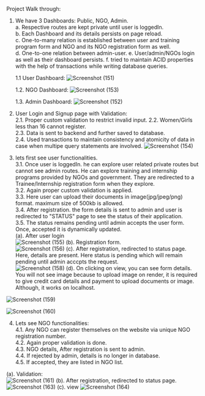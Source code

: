 Project Walk through:

1. We have 3 Dashboards: Public, NGO, Admin.  
   a. Respective routes are kept private until user is loggedIn.    
   b. Each Dashboard and its details persists on page reload.  
   c. One-to-many relation is established between user and training program form and NGO and its NGO registration form as well.  
   d. One-to-one relation between admin-user.
   e. User/admin/NGOs login as well as their dashboard persists.
   f. tried to maintain ACID properties with the help of transactions while writing database queries.


   
   1.1 User Dashboard:
   ![Screenshot (151)](https://github.com/rohan8789/capstone/assets/74501400/fc4c6e8f-e2b8-41d1-a084-cccd85ebb6a6)


  
   1.2. NGO Dashboard:
   ![Screenshot (153)](https://github.com/rohan8789/capstone/assets/74501400/b1f4d1d7-1e19-45b6-9892-da3dc652257f)


  
   1.3. Admin Dashboard:
   ![Screenshot (152)](https://github.com/rohan8789/capstone/assets/74501400/8a85b7bd-7632-41fb-8dad-157ad5f95a1c)

   



3. User Login and Signup page with Validation:  
   2.1. Proper custom validation to restrict invalid input.
   2.2. Women/Girls less than 16 cannot register.  
   2.3. Data is sent to backend and further saved to database.  
   2.4. Used transactions to maintain consistency and atomicity of data in case when multipe query statements are involved.
   ![Screenshot (154)](https://github.com/rohan8789/capstone/assets/74501400/744c38ce-f837-4bf9-9bde-da0be6b8aae5)
   




4. lets first see user functionalities.  
   3.1. Once user is loggedIn. he can explore user related private routes but cannot see admin routes. He can explore training and internship programs provided by NGOs and government. They are redirected to a Trainee/Internship registration form when they explore.  
   3.2. Again proper custom validation is applied.  
   3.3. Here user can upload their documents in image(jpg/jpeg/png) format. maximum size of 500kb is allowed.  
   3.4. After registration. the form details is sent to admin and user is redirected to "STATUS" page to see the status of their application.  
   3.5. The status remains pending until admin accepts the user form. Once, accepted it is dynamically updated.    
   (a). After user login    
   ![Screenshot (155)](https://github.com/rohan8789/capstone/assets/74501400/1c4076f6-777a-4101-b742-ebf8012633e8)
   (b). Registration form.    
   ![Screenshot (156)](https://github.com/rohan8789/capstone/assets/74501400/c6d050de-c5b5-44cf-82e5-86e1a79e3084)
   (c). After registration, redirected to status page. Here, details are present. Here status is pending which will remain pending until admin acccpts the request.  
   ![Screenshot (158)](https://github.com/rohan8789/capstone/assets/74501400/6406c406-42c6-4679-917e-6098e48da6b4)
   (d). On clicking on view, you can see form details. You will not see image because to upload image on render, it is required to give credit card details and payment to upload documents or image. Although, it works on localhost.
   
![Screenshot (159)](https://github.com/rohan8789/capstone/assets/74501400/274b6d7f-c3f5-4d52-a1e3-0691565352e1)

![Screenshot (160)](https://github.com/rohan8789/capstone/assets/74501400/cbe25ced-ab1b-405e-8a59-43f11a971846)  









4. Lets see NGO functionalities:  
   4.1. Any NGO can register themselves on the website via unique NGO registration number.  
   4.2. Again proper validation is done.  
   4.3. NGO details, After registration is sent to admin.  
   4.4. If rejected by admin, details is no longer in database.  
   4.5. If accepted, they are listed in NGO list.  
    

(a). Validation:  
![Screenshot (161)](https://github.com/rohan8789/capstone/assets/74501400/c947121b-a1fb-469c-9bc9-c09c90b25374)
(b). After registration, redirected to status page.  
![Screenshot (163)](https://github.com/rohan8789/capstone/assets/74501400/8881969d-a467-406f-8d67-ab85b36cc793)
(c). view
![Screenshot (164)](https://github.com/rohan8789/capstone/assets/74501400/92c18846-77f9-43e0-b242-fb01d184c4d9)


